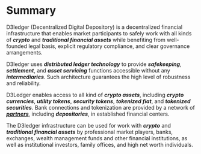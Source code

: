 # Summary

D3ledger (Decentralized Digital Depository) is a decentralized financial infrastructure that enables market participants to safely work with all kinds of **_crypto_** and **_traditional financial assets_** while benefiting from well-founded legal basis, explicit regulatory compliance, and clear governance arrangements. 

D3ledger uses **_distributed ledger technology_** to provide **_safekeeping_**, **_settlement_**, and **_asset servicing_** functions accessible without any **_intermediaries_**. Such architecture guarantees the high level of robustness and reliability. 

D3Ledger enables access to all kind of **_crypto assets_**, including **_crypto currencies_**, **_utility tokens_**, **_security tokens_**, **_tokenized fiat_**, and **_tokenized securities_**. Bank connections and tokenization are provided by a network of [**_partners_**](https://github.com/alexeymaklakov/D3-wiki/blob/master/docs/partners.md "Partners of D3"), including **_depositories_**, in established financial centers. 

The D3ledger infrastructure can be used for work with **_crypto_** and **_traditional financial assets_** by professional market players, banks, exchanges, wealth management funds and other financial institutions, as well as institutional investors, family offices, and high net worth individuals.
